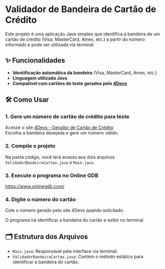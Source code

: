 # Validador de Bandeira de Cartão de Crédito

Este projeto é uma aplicação Java simples que identifica a bandeira de um cartão de crédito (Visa, MasterCard, Amex, etc.) a partir do número informado e pode ser utilizada via terminal.

## ✨ Funcionalidades

- **Identificação automática da bandeira** (Visa, MasterCard, Amex, etc.)
- **Linguagem utilizada Java**
- **Compatível com cartões de teste gerados pelo [4Devs](https://www.4devs.com.br/gerador_de_numero_cartao)**

## 🛠️ Como Usar

### 1. Gere um número de cartão de crédito para teste

Acesse o site [4Devs - Gerador de Cartão de Crédito](https://www.4devs.com.br/gerador_de_numero_cartao)  
Escolha a bandeira desejada e gere um número válido.

### 2. Compile o projeto

Na pasta código, você terá acesso aos dois arquivos `ValidadorBandeiraCartao.java` e `Main.java`.


### 3. Execute o programa no Online GDB

https://www.onlinegdb.com/


### 4. Digite o número do cartão

Cole o número gerado pelo site 4Devs quando solicitado.

O programa irá identificar a bandeira do cartão e exibir no terminal.

## 🗂️ Estrutura dos Arquivos

- `Main.java`: Responsável pela interface via terminal.
- `ValidadorBandeiraCartao.java`: Contém o método estático para identificar a bandeira do cartão.

